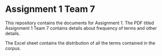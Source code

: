 # Assignment 1 Team 7

This repository contains the documents for Assignment 1. The PDF titled Assignment 1 Team 7 contains details about frequency of terms and other details.

The Excel sheet contains the distribution of all the terms contained in the corpus. 
